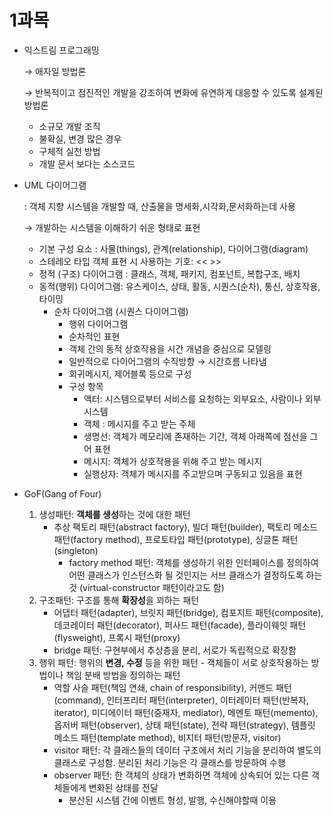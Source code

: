 # 1과목

- 익스트림 프로그래밍
    
    → 애자일 방법론
    
    → 반복적이고 점진적인 개발을 강조하여 변화에 유연하게 대응할 수 있도록 설계된 방법론
    
    - 소규모 개발 조직
    - 불확실, 변경 많은 경우
    - 구체적 실천 방법
    - 개발 문서 보다는 소스코드
- UML 다이어그램
    
    : 객체 지향 시스템을 개발할 때, 산출물을 명세화,시각화,문서화하는데 사용
    
    → 개발하는 시스템을 이해하기 쉬운 형태로 표현
    
    - 기본 구성 요소 : 사물(things), 관계(relationship), 다이어그램(diagram)
    - 스테레오 타입 객체 표현 시 사용하는 기호:  << >>
    - 정적 (구조) 다이어그램 : 클래스, 객체, 패키지, 컴포넌트, 복합구조, 배치
    - 동적(행위) 다이어그램: 유스케이스, 상태, 활동, 시퀀스(순차), 통신, 상호작용, 타이밍
        - 순차 다이어그램 (시퀀스 다이어그램)
            - 행위 다이어그램
            - 순차적인 표현
            - 객체 간의 동적 상호작용을 시간 개념을 중심으로 모델링
            - 일반적으로 다이어그램의 수직방향 → 시간흐름 나타냄
            - 회귀메시지, 제어블록 등으로 구성
            - 구성 항목
                - 액터: 시스템으로부터 서비스를 요청하는 외부요소, 사람이나 외부 시스템
                - 객체 : 메시지를 주고 받는 주체
                - 생명선: 객체가 메모리에 존재하는 기간, 객체 아래쪽에 점선을 그어 표현
                - 메시지: 객체가 상호작용을 위해 주고 받는 메시지
                - 실행상자: 객체가 메시지를 주고받으며 구동되고 있음을 표현
- GoF(Gang of Four)
    1. 생성패턴: **객체를 생성**하는 것에 대한 패턴
        - 추상 팩토리 패턴(abstract factory), 빌더 패턴(builder), 팩토리 메소드 패턴(factory method), 프로토타입 패턴(prototype), 싱글톤 패턴(singleton)
            - factory method 패턴: 객체를 생성하기 위한 인터페이스를 정의하여 어떤 클래스가 인스턴스화 될 것인지는 서브 클래스가 결정하도록 하는 것 (virtual-constructor 패턴이라고도 함)
    2. 구조패턴: 구조를 통해 **확장성**을 꾀하는 패턴
        - 어댑터 패턴(adapter), 브릿지 패턴(bridge), 컴포지트 패턴(composite), 데코레이터 패턴(decorator), 퍼사드 패턴(facade), 플라이웨잇 패턴(flysweight), 프록시 패턴(proxy)
        - bridge 패턴: 구현부에서 추상층을 분리, 서로가 독립적으로 확장함
    3. 행위 패턴: 행위의 **변경, 수정** 등을 위한 패턴 - 객체들이 서로 상호작용하는 방법이나 책임 분배 방법을 정의하는 패턴
        - 역할 사슬 패턴(책임 연쇄, chain of responsibility), 커맨드 패턴(command), 인터프리터 패턴(interpreter), 이터레이터 패턴(반복자, iterator), 미디에이터 패턴(중재자, mediator), 메멘토 패턴(memento), 옵저버 패턴(observer), 상태 패턴(state), 전략 패턴(strategy), 템플릿 메소드 패턴(template method), 비지터 패턴(방문자, visitor)
        - visitor 패턴: 각 클래스들의 데이터 구조에서 처리 기능을 분리하여 별도의 클래스로 구성함. 분리된 처리 기능은 각 클래스를 방문하여 수행
        - observer 패턴: 한 객체의 상태가 변화하면 객체에 상속되어 있는 다른 객체들에게 변화된 상태를 전달
            - 분산된 시스템 간에 이벤트 형성, 발행, 수신해야할때 이용